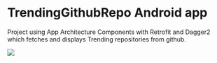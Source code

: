 # TrendingGithubRepo Android app
Project using App Architecture Components with Retrofit and Dagger2 which fetches and displays Trending repositories from github.


![](https://raw.githubusercontent.com/AnkitDroidGit/TrendingGithubRepositories/master/screencap.png)
